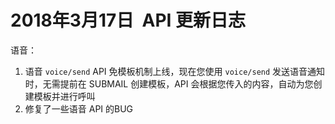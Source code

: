 # 2018年3月17日  API 更新日志


语音：

1.  语音 `voice/send` API 免模板机制上线，现在您使用 `voice/send` 发送语音通知时，无需提前在 SUBMAIL 创建模板，API 会根据您传入的内容，自动为您创建模板并进行呼叫
2.  修复了一些语音 API 的BUG